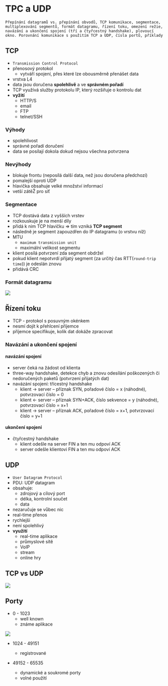 # TPC a UDP

`Přepínání datagramů vs. přepínání obvodů, TCP komunikace, segmentace, multiplexování segmentů, formát datagramu, řízení toku, omezení režie, navázání a ukončení spojení (tří a čtyřcestný handshake), plovoucí okno.
Porovnání komunikace s použitím TCP a UDP, čísla portů, příklady
`

## TCP

- `Transmission Control Protocol`
- přenosový protokol
  - vytváří spojení, přes které lze obousměrně přenášet data
- vrstva L4
- data jsou doručena **spolehlivě** a ve **správném pořadí**
- TCP využívá služby protokolu IP, který rozšiřuje o kontrolu dat
- **vyžití**
  - HTTP/S
  - email
  - FTP
  - telnet/SSH

### Výhody

- spolehlivost
- správné pořadí doručení
- data se posílají dokola dokud nejsou všechna potvrzena

### Nevýhody

- blokuje frontu (neposílá další data, než jsou doručena předchozí)
- pomalejší oproti UDP
- hlavička obsahuje velké množství informací
- vetší zátěŽ pro síť

### Segmentace

- TCP dostává data z vyšších vrstev
- rozkouskuje je na menší díly
- přidá k nim TCP hlavičku => tím vzniká **TCP segment**
- následně je segment zapouzdřen do IP datagramu (o vrstvu níž)
- MTU
  - `maximum transmission unit`
  - maximální velikost segmentu
- klient posílá potvrzení zda segment obdržel
- pokud klient nepotvrdí přijatý segment (za určitý čas RTT(`round-trip time`)) je odeslán znovu
- přidává CRC

### Formát datagramu

<image src="./images/tcphead.png">

## Řízení toku

- TCP - protokol s posuvným okénkem
- nesmí dojít k přehlcení příjemce
- příjemce specifikuje, kolik dat dokáže zpracovat

### Navázání a ukončení spojení

#### navázání spojení

- server čeká na žádost od klienta
- three-way handshake, detekce chyb a znovu odesílání poškozených či nedoručených paketů (potvrzení přijatých dat)
- navázání spojení: třícestný handshake
  - klient -> server – příznak SYN, pořadové číslo = x (náhodné), potvrzovací číslo = 0
  - klient <- server – příznak SYN+ACK, číslo sekvence = y (náhodné), potvrzovací číslo = x+1
  - klient -> server – příznak ACK, pořadové číslo = x+1, potvrzovací číslo = y+1

#### ukončení spojení

- čtyřcestný handshake
  - klient odešle na server FIN a ten mu odpoví ACK
  - server odešle klientovi FIN a ten mu odpoví ACK

## UDP

- `User Datagram Protocol`
- PDU: UDP datagram
- obsahuje:
  - zdrojový a cílový port
  - délka, kontrolní součet
  - data
- nezaručuje se vůbec nic
- real-time přenos
- rychlejší
- není spolehlivý
- **využití**
  - real-time aplikace
  - průmyslové sítě
  - VoIP
  - stream
  - online hry

## TCP vs UDP

<image src="./images/tcpprehled.png">

## Porty

- 0 - 1023
  - well known
  - známe aplikace

<image src="./images/porty.png">

- 1024 - 49151

  - registrované

- 49152 - 65535
  - dynamické a soukromé porty
  - volné použití
